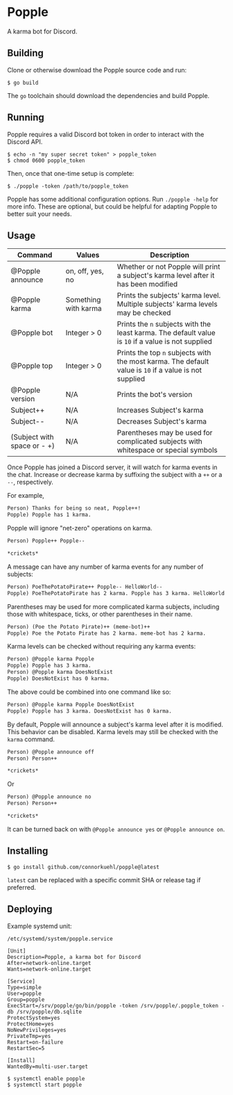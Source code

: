 # Popple

A karma bot for Discord.

## Building

Clone or otherwise download the Popple source code and run:

```console
$ go build
```

The `go` toolchain should download the dependencies and build Popple.

## Running

Popple requires a valid Discord bot token in order to interact with the
Discord API.

```console
$ echo -n "my super secret token" > popple_token
$ chmod 0600 popple_token
```

Then, once that one-time setup is complete:

```console
$ ./popple -token /path/to/popple_token
```

Popple has some additional configuration options. Run `./popple -help`
for more info. These are optional, but could be helpful for adapting Popple
to better suit your needs.

## Usage

| Command | Values | Description |
| - | - | - |
| @Popple announce | on, off, yes, no | Whether or not Popple will print a subject's karma level after it has been modified |
| @Popple karma | Something with karma | Prints the subjects' karma level. Multiple subjects' karma levels may be checked |
| @Popple bot | Integer > 0 | Prints the `n` subjects with the least karma. The default value is `10` if a value is not supplied |
| @Popple top | Integer > 0 | Prints the top `n` subjects with the most karma. The default value is `10` if a value is not supplied |
| @Popple version | N/A | Prints the bot's version |
| Subject++ | N/A | Increases Subject's karma |
| Subject-- | N/A | Decreases Subject's karma |
| (Subject with space or - +) | N/A | Parentheses may be used for complicated subjects with whitespace or special symbols |

Once Popple has joined a Discord server, it will watch for karma events in
the chat. Increase or decrease karma by suffixing the subject with a `++`
or a `--`, respectively.

For example,

```txt
Person) Thanks for being so neat, Popple++!
Popple) Popple has 1 karma.
```

Popple will ignore "net-zero" operations on karma.

```txt
Person) Popple++ Popple--

*crickets*
```

A message can have any number of karma events for any number of subjects:

```txt
Person) PoeThePotatoPirate++ Popple-- HelloWorld--
Popple) PoeThePotatoPirate has 2 karma. Popple has 3 karma. HelloWorld has -2 karma.
```

Parentheses may be used for more complicated karma subjects, including those
with whitespace, ticks, or other parentheses in their name.

```txt
Person) (Poe the Potato Pirate)++ (meme-bot)++
Popple) Poe the Potato Pirate has 2 karma. meme-bot has 2 karma.
```

Karma levels can be checked without requiring any karma events:

```txt
Person) @Popple karma Popple
Popple) Popple has 3 karma.
Person) @Popple karma DoesNotExist
Popple) DoesNotExist has 0 karma.
```

The above could be combined into one command like so:

```txt
Person) @Popple karma Popple DoesNotExist
Popple) Popple has 3 karma. DoesNotExist has 0 karma.
```

By default, Popple will announce a subject's karma level after it is modified.
This behavior can be disabled. Karma levels may still be checked with the
`karma` command.

```txt
Person) @Popple announce off
Person) Person++

*crickets*
```

Or

```txt
Person) @Popple announce no
Person) Person++

*crickets*
```

It can be turned back on with `@Popple announce yes` or
`@Popple announce on`.

## Installing

```console
$ go install github.com/connorkuehl/popple@latest
```

`latest` can be replaced with a specific commit SHA or release tag if preferred.

## Deploying

Example systemd unit:

```
/etc/systemd/system/popple.service
```

```systemd
[Unit]
Description=Popple, a karma bot for Discord
After=network-online.target
Wants=network-online.target

[Service]
Type=simple
User=popple
Group=popple
ExecStart=/srv/popple/go/bin/popple -token /srv/popple/.popple_token -db /srv/popple/db.sqlite
ProtectSystem=yes
ProtectHome=yes
NoNewPrivileges=yes
PrivateTmp=yes
Restart=on-failure
RestartSec=5

[Install]
WantedBy=multi-user.target
```

```console
$ systemctl enable popple
$ systemctl start popple
```
